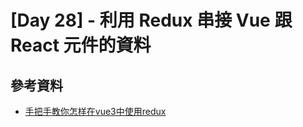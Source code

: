 # [Day 28] - 利用 Redux 串接 Vue 跟 React 元件的資料



## 參考資料

- [手把手教你怎样在vue3中使用redux](https://juejin.cn/post/7000640207103983652)
